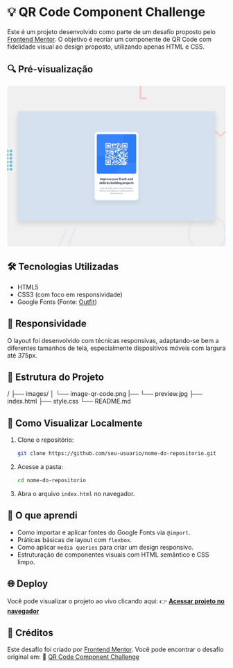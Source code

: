 # 💡 QR Code Component Challenge

Este é um projeto desenvolvido como parte de um desafio proposto pelo [Frontend Mentor](https://www.frontendmentor.io/). O objetivo é recriar um componente de QR Code com fidelidade visual ao design proposto, utilizando apenas HTML e CSS.

## 🔍 Pré-visualização
![Preview do componente](./images/preview.jpg)

## 🛠️ Tecnologias Utilizadas
- HTML5
- CSS3 (com foco em responsividade)
- Google Fonts (Fonte: [Outfit](https://fonts.google.com/specimen/Outfit))

## 📱 Responsividade
O layout foi desenvolvido com técnicas responsivas, adaptando-se bem a diferentes tamanhos de tela, especialmente dispositivos móveis com largura até 375px.

## 📁 Estrutura do Projeto

/
├── images/
│   └── image-qr-code.png
|── └── preview.jpg
├── index.html
├── style.css
└── README.md



## 🚀 Como Visualizar Localmente
1. Clone o repositório:
   ```bash
   git clone https://github.com/seu-usuario/nome-do-repositorio.git

2. Acesse a pasta:

   ```bash
   cd nome-do-repositorio
   ```
3. Abra o arquivo `index.html` no navegador.

## 🧠 O que aprendi

* Como importar e aplicar fontes do Google Fonts via `@import`.
* Práticas básicas de layout com `flexbox`.
* Como aplicar `media queries` para criar um design responsivo.
* Estruturação de componentes visuais com HTML semântico e CSS limpo.

## 🌐 Deploy

Você pode visualizar o projeto ao vivo clicando aqui:
👉 [**Acessar projeto no navegador**](https://seu-usuario.github.io/nome-do-repositorio)

## 🤝 Créditos

Este desafio foi criado por [Frontend Mentor](https://www.frontendmentor.io/).
Você pode encontrar o desafio original em:
🔗 [QR Code Component Challenge](https://www.frontendmentor.io/challenges/qr-code-component-iux_sIO_H)
